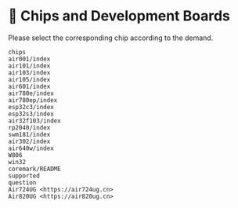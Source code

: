 # 🧮 Chips and Development Boards

Please select the corresponding chip according to the demand.

```{toctree}
chips
air001/index
air101/index
air103/index
air105/index
air601/index
air780e/index
air780ep/index
esp32c3/index
esp32s3/index
air32f103/index
rp2040/index
swm181/index
air302/index
air640w/index
W806
win32
coremark/README
supported
question
Air724UG <https://air724ug.cn>
Air820UG <https://air820ug.cn>
```
